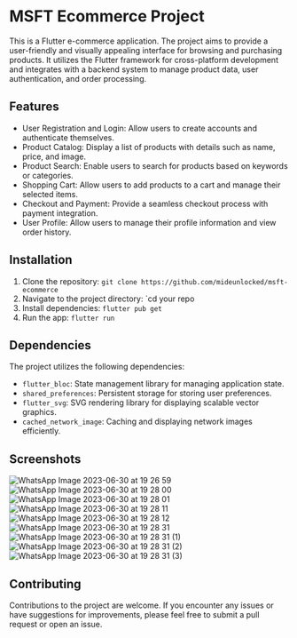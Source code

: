 # MSFT Ecommerce Project

This is a Flutter e-commerce application. The project aims to provide a user-friendly and visually appealing interface for browsing and purchasing products. It utilizes the Flutter framework for cross-platform development and integrates with a backend system to manage product data, user authentication, and order processing.

## Features

- User Registration and Login: Allow users to create accounts and authenticate themselves.
- Product Catalog: Display a list of products with details such as name, price, and image.
- Product Search: Enable users to search for products based on keywords or categories.
- Shopping Cart: Allow users to add products to a cart and manage their selected items.
- Checkout and Payment: Provide a seamless checkout process with payment integration.
- User Profile: Allow users to manage their profile information and view order history.

## Installation

1. Clone the repository: `git clone https://github.com/mideunlocked/msft-ecommerce`
2. Navigate to the project directory: `cd your repo
3. Install dependencies: `flutter pub get`
4. Run the app: `flutter run`

## Dependencies

The project utilizes the following dependencies:

- `flutter_bloc`: State management library for managing application state.
- `shared_preferences`: Persistent storage for storing user preferences.
- `flutter_svg`: SVG rendering library for displaying scalable vector graphics.
- `cached_network_image`: Caching and displaying network images efficiently.

## Screenshots

![WhatsApp Image 2023-06-30 at 19 26 59](https://github.com/mideunlocked/msft-ecommerce/assets/80066182/bc6107c2-abcc-4662-8672-e47ab16c028b)
![WhatsApp Image 2023-06-30 at 19 28 00](https://github.com/mideunlocked/msft-ecommerce/assets/80066182/72fab4dd-9feb-4e6c-8e8e-0f86cb6b663a)
![WhatsApp Image 2023-06-30 at 19 28 01](https://github.com/mideunlocked/msft-ecommerce/assets/80066182/342db719-6d8f-4f19-b076-7e738241f2d5)
![WhatsApp Image 2023-06-30 at 19 28 11](https://github.com/mideunlocked/msft-ecommerce/assets/80066182/38dd2222-08f3-471a-9d7d-b3a8c6785849)
![WhatsApp Image 2023-06-30 at 19 28 12](https://github.com/mideunlocked/msft-ecommerce/assets/80066182/5e2d7263-4836-4029-ba98-3eea116cc7f9)
![WhatsApp Image 2023-06-30 at 19 28 31](https://github.com/mideunlocked/msft-ecommerce/assets/80066182/e55e41db-f6b1-46ea-81a8-76fba9332bbe)
![WhatsApp Image 2023-06-30 at 19 28 31 (1)](https://github.com/mideunlocked/msft-ecommerce/assets/80066182/8b837d93-cae3-49e8-a459-431007d8e865)
![WhatsApp Image 2023-06-30 at 19 28 31 (2)](https://github.com/mideunlocked/msft-ecommerce/assets/80066182/5b0c68d9-78c2-4101-9b75-332df03afbac)
![WhatsApp Image 2023-06-30 at 19 28 31 (3)](https://github.com/mideunlocked/msft-ecommerce/assets/80066182/c87def0d-3402-45f0-8198-ddd63e75f9d7)



## Contributing

Contributions to the project are welcome. If you encounter any issues or have suggestions for improvements, please feel free to submit a pull request or open an issue.


